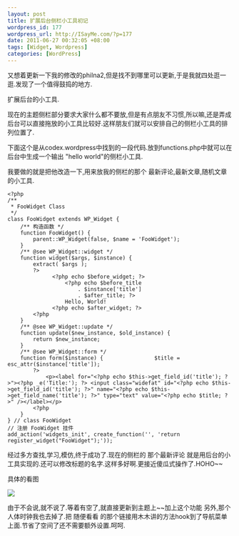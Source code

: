 ```yaml
--- 
layout: post
title: 扩展后台侧栏小工具初记
wordpress_id: 177
wordpress_url: http://ISayMe.com/?p=177
date: 2011-06-27 00:32:05 +08:00
tags: [Widget, Wordpress]
categories: [WordPress]
---
```

又想着更新一下我的修改的philna2,但是找不到哪里可以更新,于是我就四处逛一逛.发现了一个值得鼓捣的地方.

扩展后台的小工具.

现在的主题侧栏部分要求大家什么都不要放,但是有点朋友不习惯,所以嘛,还是弄成后台可以直接拖放的小工具比较好.这样朋友们就可以安排自己的侧栏小工具的排列位置了.

下面这个是从codex.wordpress中找到的一段代码.放到functions.php中就可以在后台中生成一个输出 "hello world"的侧栏小工具.

我要做的就是把他改造一下,用来放我的侧栏的那个 最新评论,最新文章,随机文章的小工具.
  
    <?php
    /**
     * FooWidget Class
     */
    class FooWidget extends WP_Widget {
        /** 构造函数 */
        function FooWidget() {
            parent::WP_Widget(false, $name = 'FooWidget');
        }
        /** @see WP_Widget::widget */
        function widget($args, $instance) {
            extract( $args );
            ?>
                  <?php echo $before_widget; ?>
                      <?php echo $before_title
                          . $instance['title']
                          . $after_title; ?>
                      Hello, World!
                  <?php echo $after_widget; ?>
            <?php
        }
        /** @see WP_Widget::update */
        function update($new_instance, $old_instance) {
            return $new_instance;
        }
        /** @see WP_Widget::form */
        function form($instance) {                $title = esc_attr($instance['title']);
            ?>
                <p><label for="<?php echo $this->get_field_id('title'); ?>"><?php _e('Title:'); ?> <input class="widefat" id="<?php echo $this->get_field_id('title'); ?>" name="<?php echo $this->get_field_name('title'); ?>" type="text" value="<?php echo $title; ?>" /></label></p>
            <?php
        }
    } // class FooWidget
    // 注册 FooWidget 挂件
    add_action('widgets_init', create_function('', 'return register_widget("FooWidget");'));
    
经过多方查找,学习,模仿,终于成功了.现在的侧栏的 那个最新评论 就是用后台的小工具实现的.还可以修改标题的名字.这样多好啊.更接近傻瓜式操作了.HOHO~~

具体的看图

[![](http://isayme.com/wp-content/uploads/2011/06/27-1.png)](http://isayme.com/wp-content/uploads/2011/06/27-1.png)

由于不会说,就不说了.等着有空了,就直接更新到主题上~~加上这个功能
另外,那个人体时钟我也去掉了.把 随便看看 的那个链接用木木讲的方法hook到了导航菜单上面.节省了空间了还不需要额外设置.呵呵.
